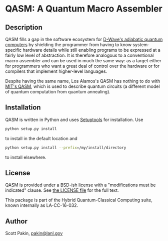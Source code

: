QASM: A Quantum Macro Assembler
===============================

Description
-----------

QASM fills a gap in the software ecosystem for [D-Wave's adiabatic quantum computers](http://www.dwavesys.com/) by shielding the programmer from having to know system-specific hardware details while still enabling programs to be expressed at a fairly low level of abstraction.  It is therefore analogous to a conventional macro assembler and can be used in much the same way: as a target either for programmers who want a great deal of control over the hardware or for compilers that implement higher-level languages.

Despite having the same name, Los Alamos's QASM has nothing to do with [MIT's QASM](http://www.media.mit.edu/quanta/quanta-web/projects/qasm-tools/), which is used to describe quantum circuits (a different model of quantum computation from quantum annealing).

Installation
------------

QASM is written in Python and uses [Setuptools](https://pythonhosted.org/an_example_pypi_project/setuptools.html) for installation.  Use
```bash
python setup.py install
```
to install in the default location and
```bash
python setup.py install --prefix=/my/install/directory
```
to install elsewhere.

License
-------

QASM is provided under a BSD-ish license with a "modifications must be indicated" clause.  See [the LICENSE file](http://github.com/losalamos/qasm/blob/master/LICENSE.md) for the full text.

This package is part of the Hybrid Quantum-Classical Computing suite, known internally as LA-CC-16-032.

Author
------

Scott Pakin, <pakin@lanl.gov>
